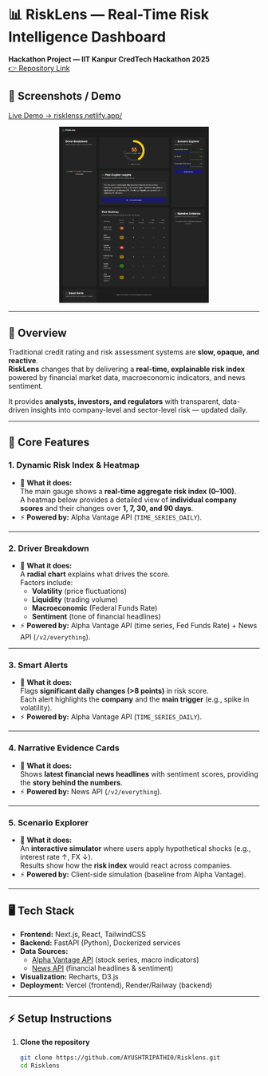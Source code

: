 # 📊 RiskLens — Real-Time Risk Intelligence Dashboard

**Hackathon Project — IIT Kanpur CredTech Hackathon 2025**  
[👉 Repository Link](https://github.com/AYUSHTRIPATHI0/Risklens.git)
## 📸 Screenshots / Demo  
[Live Demo → risklenss.netlify.app/]([https://risklenss.netlify.app/])


<p align="center">
  <img src="/risklenss.netlify.app_.png" alt="" width="300"/>
</p>
  

---

## 🚀 Overview
Traditional credit rating and risk assessment systems are **slow, opaque, and reactive**.  
**RiskLens** changes that by delivering a **real-time, explainable risk index** powered by financial market data, macroeconomic indicators, and news sentiment.  

It provides **analysts, investors, and regulators** with transparent, data-driven insights into company-level and sector-level risk — updated daily.

---

## 🔑 Core Features

### 1. Dynamic Risk Index & Heatmap
- 📌 **What it does:**  
  The main gauge shows a **real-time aggregate risk index (0–100)**.  
  A heatmap below provides a detailed view of **individual company scores** and their changes over **1, 7, 30, and 90 days**.  
- ⚡ **Powered by:** Alpha Vantage API (`TIME_SERIES_DAILY`).

---

### 2. Driver Breakdown
- 📌 **What it does:**  
  A **radial chart** explains what drives the score.  
  Factors include:  
  - **Volatility** (price fluctuations)  
  - **Liquidity** (trading volume)  
  - **Macroeconomic** (Federal Funds Rate)  
  - **Sentiment** (tone of financial headlines)  
- ⚡ **Powered by:** Alpha Vantage API (time series, Fed Funds Rate) + News API (`/v2/everything`).

---

### 3. Smart Alerts
- 📌 **What it does:**  
  Flags **significant daily changes (>8 points)** in risk score.  
  Each alert highlights the **company** and the **main trigger** (e.g., spike in volatility).  
- ⚡ **Powered by:** Alpha Vantage API (`TIME_SERIES_DAILY`).

---

### 4. Narrative Evidence Cards
- 📌 **What it does:**  
  Shows **latest financial news headlines** with sentiment scores, providing the **story behind the numbers**.  
- ⚡ **Powered by:** News API (`/v2/everything`).

---

### 5. Scenario Explorer
- 📌 **What it does:**  
  An **interactive simulator** where users apply hypothetical shocks (e.g., interest rate ↑, FX ↓).  
  Results show how the **risk index** would react across companies.  
- ⚡ **Powered by:** Client-side simulation (baseline from Alpha Vantage).  

---

## 🖥️ Tech Stack

- **Frontend:** Next.js, React, TailwindCSS  
- **Backend:** FastAPI (Python), Dockerized services  
- **Data Sources:**  
  - [Alpha Vantage API](https://www.alphavantage.co/) (stock series, macro indicators)  
  - [News API](https://newsapi.org/) (financial headlines & sentiment)  
- **Visualization:** Recharts, D3.js  
- **Deployment:** Vercel (frontend), Render/Railway (backend)

---

## ⚡ Setup Instructions

1. **Clone the repository**
   ```bash
   git clone https://github.com/AYUSHTRIPATHI0/Risklens.git
   cd Risklens
